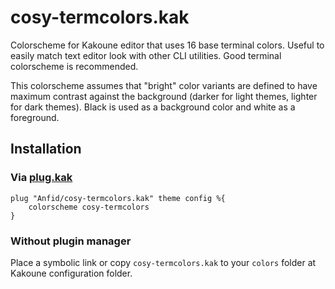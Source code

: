 # cosy-termcolors.kak

Colorscheme for Kakoune editor that uses 16 base terminal colors. Useful to easily match text editor look with other
CLI utilities. Good terminal colorscheme is recommended.

This colorscheme assumes that "bright" color variants are defined to have maximum contrast against the background
(darker for light themes, lighter for dark themes). Black is used as a background color and white as a foreground.

## Installation

### Via [plug.kak](https://github.com/andreyorst/plug.kak)

```kak
plug "Anfid/cosy-termcolors.kak" theme config %{
    colorscheme cosy-termcolors
}
```

### Without plugin manager

Place a symbolic link or copy `cosy-termcolors.kak` to your `colors` folder at Kakoune configuration folder.
